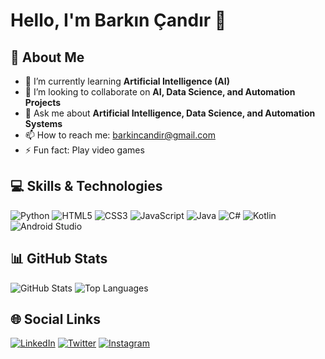 # Hello, I'm Barkın Çandır 👋

## 🚀 About Me
- 🌱 I’m currently learning **Artificial Intelligence (AI)**
- 👯 I’m looking to collaborate on **AI, Data Science, and Automation Projects**
- 💬 Ask me about **Artificial Intelligence, Data Science, and Automation Systems**
- 📫 How to reach me: barkincandir@gmail.com
- ⚡ Fun fact: Play video games

## 💻 Skills & Technologies
![Python](https://img.shields.io/badge/Python-3776AB?style=for-the-badge&logo=python&logoColor=white)
![HTML5](https://img.shields.io/badge/HTML5-E34F26?style=for-the-badge&logo=html5&logoColor=white)
![CSS3](https://img.shields.io/badge/CSS3-1572B6?style=for-the-badge&logo=css3&logoColor=white)
![JavaScript](https://img.shields.io/badge/JavaScript-F7DF1E?style=for-the-badge&logo=javascript&logoColor=black)
![Java](https://img.shields.io/badge/Java-007396?style=for-the-badge&logo=java&logoColor=white)
![C#](https://img.shields.io/badge/C%23-239120?style=for-the-badge&logo=csharp&logoColor=white)
![Kotlin](https://img.shields.io/badge/Kotlin-0095D5?style=for-the-badge&logo=kotlin&logoColor=white)
![Android Studio](https://img.shields.io/badge/Android_Studio-3DDC84?style=for-the-badge&logo=android-studio&logoColor=white)

## 📊 GitHub Stats
![GitHub Stats](https://github-readme-stats.vercel.app/api?username=barkincandir&show_icons=true&theme=radical)
![Top Languages](https://github-readme-stats.vercel.app/api/top-langs/?username=barkincandir&layout=compact&theme=radical)

## 🌐 Social Links
[![LinkedIn](https://img.shields.io/badge/LinkedIn-0077B5?style=for-the-badge&logo=linkedin&logoColor=white)](https://www.linkedin.com/in/barkın-çandır-30852121b)
[![Twitter](https://img.shields.io/badge/Twitter-1DA1F2?style=for-the-badge&logo=twitter&logoColor=white)](https://x.com/barkincandir)
[![Instagram](https://img.shields.io/badge/Instagram-E4405F?style=for-the-badge&logo=instagram&logoColor=white)](https://www.instagram.com/barkin_candir/)
